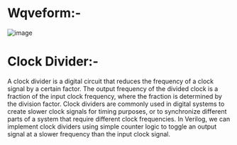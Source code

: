 # Wqveform:-
![image](https://user-images.githubusercontent.com/103407023/234976394-eb56d080-a1b3-4060-beee-bb89f11983e3.png)

# Clock Divider:-

A clock divider is a digital circuit that reduces the frequency of a clock signal by a certain factor. The output frequency of the divided clock is a fraction of the input clock frequency, where the fraction is determined by the division factor. Clock dividers are commonly used in digital systems to create slower clock signals for timing purposes, or to synchronize different parts of a system that require different clock frequencies. In Verilog, we can implement clock dividers using simple counter logic to toggle an output signal at a slower frequency than the input clock signal.
